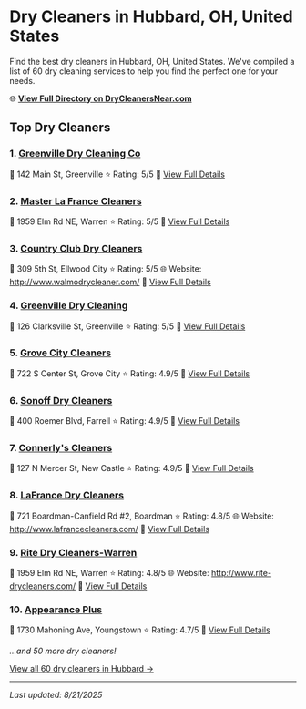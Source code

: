 # Dry Cleaners in Hubbard, OH, United States

Find the best dry cleaners in Hubbard, OH, United States. We've compiled a list of 60 dry cleaning services to help you find the perfect one for your needs.

🌐 **[View Full Directory on DryCleanersNear.com](https://drycleanersnear.com/city/US/OH/Hubbard)**

## Top Dry Cleaners

### 1. [Greenville Dry Cleaning Co](https://drycleanersnear.com/dryCleaner/68609e2bef32a647c41f9a41/greenville-dry-cleaning-co)
📍 142 Main St, Greenville
⭐ Rating: 5/5
🔗 [View Full Details](https://drycleanersnear.com/dryCleaner/68609e2bef32a647c41f9a41/greenville-dry-cleaning-co)

### 2. [Master La France Cleaners](https://drycleanersnear.com/dryCleaner/68609e2bef32a647c41f9a4c/master-la-france-cleaners)
📍 1959 Elm Rd NE, Warren
⭐ Rating: 5/5
🔗 [View Full Details](https://drycleanersnear.com/dryCleaner/68609e2bef32a647c41f9a4c/master-la-france-cleaners)

### 3. [Country Club Dry Cleaners](https://drycleanersnear.com/dryCleaner/68609e2bef32a647c41f9ac7/country-club-dry-cleaners)
📍 309 5th St, Ellwood City
⭐ Rating: 5/5
🌐 Website: http://www.walmodrycleaner.com/
🔗 [View Full Details](https://drycleanersnear.com/dryCleaner/68609e2bef32a647c41f9ac7/country-club-dry-cleaners)

### 4. [Greenville Dry Cleaning](https://drycleanersnear.com/dryCleaner/68609e2bef32a647c41f9acb/greenville-dry-cleaning)
📍 126 Clarksville St, Greenville
⭐ Rating: 5/5
🔗 [View Full Details](https://drycleanersnear.com/dryCleaner/68609e2bef32a647c41f9acb/greenville-dry-cleaning)

### 5. [Grove City Cleaners](https://drycleanersnear.com/dryCleaner/68609e2bef32a647c41f9a89/grove-city-cleaners)
📍 722 S Center St, Grove City
⭐ Rating: 4.9/5
🔗 [View Full Details](https://drycleanersnear.com/dryCleaner/68609e2bef32a647c41f9a89/grove-city-cleaners)

### 6. [Sonoff Dry Cleaners](https://drycleanersnear.com/dryCleaner/68609e2bef32a647c41f9abf/sonoff-dry-cleaners)
📍 400 Roemer Blvd, Farrell
⭐ Rating: 4.9/5
🔗 [View Full Details](https://drycleanersnear.com/dryCleaner/68609e2bef32a647c41f9abf/sonoff-dry-cleaners)

### 7. [Connerly's Cleaners](https://drycleanersnear.com/dryCleaner/68609e2bef32a647c41f9adf/connerly-s-cleaners)
📍 127 N Mercer St, New Castle
⭐ Rating: 4.9/5
🔗 [View Full Details](https://drycleanersnear.com/dryCleaner/68609e2bef32a647c41f9adf/connerly-s-cleaners)

### 8. [LaFrance Dry Cleaners](https://drycleanersnear.com/dryCleaner/68609e2bef32a647c41f9a36/lafrance-dry-cleaners)
📍 721 Boardman-Canfield Rd #2, Boardman
⭐ Rating: 4.8/5
🌐 Website: http://www.lafrancecleaners.com/
🔗 [View Full Details](https://drycleanersnear.com/dryCleaner/68609e2bef32a647c41f9a36/lafrance-dry-cleaners)

### 9. [Rite Dry Cleaners-Warren](https://drycleanersnear.com/dryCleaner/68609e2bef32a647c41f9a48/rite-dry-cleaners-warren)
📍 1959 Elm Rd NE, Warren
⭐ Rating: 4.8/5
🌐 Website: http://www.rite-drycleaners.com/
🔗 [View Full Details](https://drycleanersnear.com/dryCleaner/68609e2bef32a647c41f9a48/rite-dry-cleaners-warren)

### 10. [Appearance Plus](https://drycleanersnear.com/dryCleaner/68609e2bef32a647c41f9a3a/appearance-plus)
📍 1730 Mahoning Ave, Youngstown
⭐ Rating: 4.7/5
🔗 [View Full Details](https://drycleanersnear.com/dryCleaner/68609e2bef32a647c41f9a3a/appearance-plus)


*...and 50 more dry cleaners!*

[View all 60 dry cleaners in Hubbard →](https://drycleanersnear.com/city/US/OH/Hubbard)

---

*Last updated: 8/21/2025*

